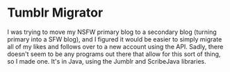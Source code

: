 # Tumblr Migrator

I was trying to move my NSFW primary blog to a secondary blog (turning primary into a SFW blog), and I figured it would be easier to simply migrate all of my likes and follows over to a new account using the API.
Sadly, there doesn't seem to be any programs out there that allow for this sort of thing, so I made one. It's in Java, using the Jumblr and ScribeJava libraries.

